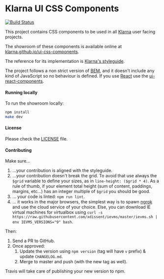 # Klarna UI CSS Components
[![Build Status](https://travis-ci.org/klarna/ui-css-components.svg?branch=master)](https://travis-ci.org/klarna/ui-css-components)

This project contains CSS components to be used in all [Klarna](http://klarna.com/) user facing projects.

The showroom of these components is available online at
[klarna.github.io/ui-css-components](http://klarna.github.io/ui-css-components).

The reference for its implementation is [Klarna's styleguide](https://github.com/klarna/styleguide).

The project follows a non strict version of [BEM](https://en.bem.info/), and it doesn't include any kind of JavaScript so no behaviour is defined. If you use [React](https://facebook.github.io/react/) use the [ui-react-components](https://github.com/klarna/ui-react-components/).

#### Running locally

To run the showroom locally:

```sh
npm install
make dev
```

#### License

Please check the [LICENSE](LICENSE) file.

#### Contributing

Make sure...

1. ...your contribution is aligned with the styleguide.
2. ...your contribution doesn't break the grid. To avoid that use always the `$grid` variable to define your sizes, as in `line-height: ($grid * 4)`. As a rule of thumb, if your element total height (sum of content, paddings, margins, etc...) has an integer multiple of `$grid` you should be good.
3. ... your code is linted: `npm run lint`.
4. ... it works in the major browsers, the simplest way is to spawn [ngrok](https://ngrok.com/) and use the cloud service of your choice. Else, you can download IE virtual machines for virtualbox using `curl -s https://raw.githubusercontent.com/xdissent/ievms/master/ievms.sh | env IEVMS_VERSIONS="9" bash`.

Then:

1. Send a PR to GitHub.
2. Once approved:
	1. Update the version using `npm version` (tag will have `v` prefix) & update `CHANGELOG.md`.
	2. Merge to master and push (with the new tag as well).

Travis will take care of publishing your new version to npm.

